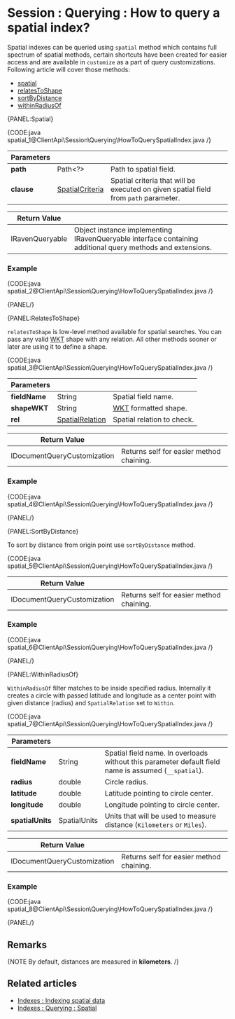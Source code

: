 # Session : Querying : How to query a spatial index?

Spatial indexes can be queried using `spatial` method which contains full spectrum of spatial methods, certain shortcuts have been created for easier access and are available in `customize` as a part of query customizations. Following article will cover those methods:

- [spatial](../../../client-api/session/querying/how-to-query-a-spatial-index#spatial)
- [relatesToShape](../../../client-api/session/querying/how-to-query-a-spatial-index#relatestoshape)
- [sortByDistance](../../../client-api/session/querying/how-to-query-a-spatial-index#sortbydistance)
- [withinRadiusOf](../../../client-api/session/querying/how-to-query-a-spatial-index#withinradiusof)

{PANEL:Spatial}

{CODE:java spatial_1@ClientApi\Session\Querying\HowToQuerySpatialIndex.java /}

| Parameters | | |
| ------------- | ------------- | ----- |
| **path** | Path<?> | Path to spatial field. |
| **clause** | [SpatialCriteria](../../../glossary/spatial-criteria-factory) | Spatial criteria that will be executed on given spatial field from `path` parameter. |

| Return Value | |
| ------------- | ----- |
| IRavenQueryable | Object instance implementing IRavenQueryable interface containing additional query methods and extensions. |

### Example

{CODE:java spatial_2@ClientApi\Session\Querying\HowToQuerySpatialIndex.java /}

{PANEL/}

{PANEL:RelatesToShape}

`relatesToShape` is low-level method available for spatial searches. You can pass any valid [WKT](http://en.wikipedia.org/wiki/Well-known_text) shape with any relation.  All other methods sooner or later are using it to define a shape.

{CODE:java spatial_3@ClientApi\Session\Querying\HowToQuerySpatialIndex.java /}

| Parameters | | |
| ------------- | ------------- | ----- |
| **fieldName** | String | Spatial field name. |
| **shapeWKT** | String | [WKT](http://en.wikipedia.org/wiki/Well-known_text) formatted shape. |
| **rel** | [SpatialRelation](../../../glossary/spatial-relation) | Spatial relation to check. |

| Return Value | |
| ------------- | ----- |
| IDocumentQueryCustomization | Returns self for easier method chaining. |

### Example

{CODE:java spatial_4@ClientApi\Session\Querying\HowToQuerySpatialIndex.java /}

{PANEL/}

{PANEL:SortByDistance}

To sort by distance from origin point use `sortByDistance` method.

{CODE:java spatial_5@ClientApi\Session\Querying\HowToQuerySpatialIndex.java /}

| Return Value | |
| ------------- | ----- |
| IDocumentQueryCustomization | Returns self for easier method chaining. |

### Example

{CODE:java spatial_6@ClientApi\Session\Querying\HowToQuerySpatialIndex.java /}

{PANEL/}

{PANEL:WithinRadiusOf}

`WithinRadiusOf` filter matches to be inside specified radius. Internally it creates a circle with passed latitude and longitude as a center point with given distance (radius) and `SpatialRelation` set to `Within`.

{CODE:java spatial_7@ClientApi\Session\Querying\HowToQuerySpatialIndex.java /}

| Parameters | | |
| ------------- | ------------- | ----- |
| **fieldName** | String | Spatial field name. In overloads without this parameter default field name is assumed (`__spatial`). |
| **radius** | double | Circle radius. | 
| **latitude** | double | Latitude pointing to circle center. |
| **longitude** | double | Longitude pointing to circle center. |
| **spatialUnits** | SpatialUnits | Units that will be used to measure distance (`Kilometers` or `Miles`). |

| Return Value | |
| ------------- | ----- |
| IDocumentQueryCustomization | Returns self for easier method chaining. |

### Example

{CODE:java spatial_8@ClientApi\Session\Querying\HowToQuerySpatialIndex.java /}

{PANEL/}

## Remarks

{NOTE By default, distances are measured in **kilometers**. /}

## Related articles

- [Indexes : Indexing spatial data](../../../indexes/indexing-spatial-data)   
- [Indexes : Querying : Spatial](../../../indexes/querying/spatial)   